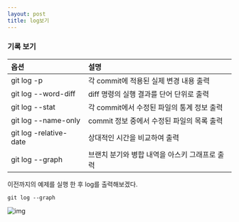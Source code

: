 ```yaml
---
layout: post
title: log보기
---
```


### 기록 보기

| 옵션                   | 설명                                           |
| :--------------------- | :--------------------------------------------- |
| git log -p             | 각 commit에 적용된 실제 변경 내용 출력         |
| git log --word-diff    | diff 명령의 실행 결과를 단어 단위로 출력       |
| git log --stat         | 각 commit에서 수정된 파일의 통계 정보 출력     |
| git log --name-only    | commit 정보 중에서 수정된 파일의 목록 출력     |
| git log -relative-date | 상대적인 시간을 비교하여 출력                  |
| git log --graph        | 브랜치 분기와 병합 내역을 아스키 그래프로 출력 |



이전까지의 예제를 실행 한 후 log를 출력해보겠다.

```
git log --graph
```

![img](https://lh6.googleusercontent.com/Zs3ZqDBHrfqMxXli3pFEVwG_IU-6JIvhtqem72K9DcpMgmrcsTSMVzaFz8NRmb3DbHL9P0umRZ0IBSCR4zy55fGvwYJ2BZEL2f-Lard67Y_GqV3tGE3N838_cPgRLWi0EXrQHUsmg5Q)